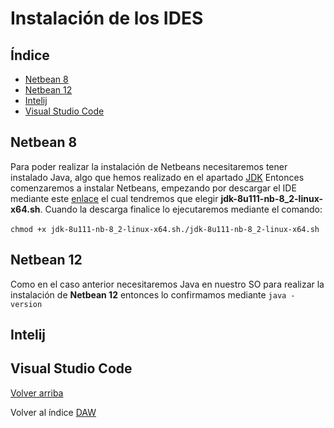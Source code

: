 # Instalación de los IDES <a name="id5"></a>
## Índice
  - [Netbean 8](#id1)
  - [Netbean 12](#id2)
  - [Intelij](#id3)
  - [Visual Studio Code](#id4)

## Netbean 8 <a name="id1"></a>
Para poder realizar la instalación de Netbeans necesitaremos tener instalado Java, algo que hemos realizado en el apartado [JDK](https://github.com/vmcabreu/ETSDAW/tree/main/ETS/JDK#id2)
Entonces comenzaremos a instalar Netbeans, empezando por descargar el IDE mediante este [enlace](https://www.oracle.com/technetwork/java/javase/downloads/jdk-netbeans-jsp-3413139-esa.html) el cual tendremos que elegir **jdk-8u111-nb-8_2-linux-x64.sh**.
Cuando la descarga finalice lo ejecutaremos mediante el comando:<br></br>
`chmod +x jdk-8u111-nb-8_2-linux-x64.sh./jdk-8u111-nb-8_2-linux-x64.sh`

                 
## Netbean 12 <a name="id2"></a>
Como en el caso anterior necesitaremos Java en nuestro SO para realizar la instalación de **Netbean 12** entonces lo confirmamos mediante `java -version`



## Intelij <a name="id3"></a>

## Visual Studio Code <a name="id4"></a>


[Volver arriba](#id5)

Volver al índice [DAW](https://github.com/vmcabreu/ETSDAW)


